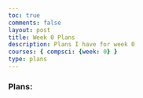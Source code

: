 ```yaml
---
toc: true
comments: false
layout: post
title: Week 0 Plans
description: Plans I have for week 0
courses: { compsci: {week: 0} }
type: plans
---
```


### Plans:
